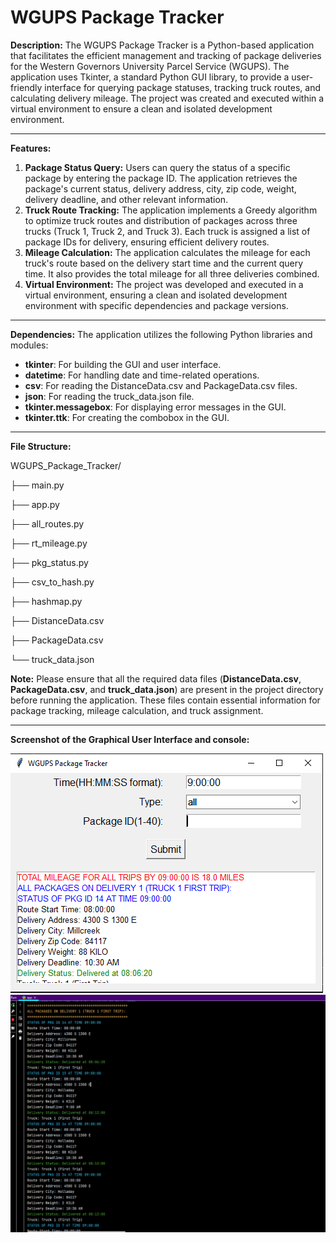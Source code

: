 ﻿# WGUPS Package Tracker #

**Description:** The WGUPS Package Tracker is a Python-based application that facilitates the efficient management and tracking of package deliveries for the Western Governors University Parcel Service (WGUPS). The application uses Tkinter, a standard Python GUI library, to provide a user-friendly interface for querying package statuses, tracking truck routes, and calculating delivery mileage. The project was created and executed within a virtual environment to ensure a clean and isolated development environment.
****
**Features:**

1. **Package Status Query:** Users can query the status of a specific package by entering the package ID. The application retrieves the package's current status, delivery address, city, zip code, weight, delivery deadline, and other relevant information.
1. **Truck Route Tracking:** The application implements a Greedy algorithm to optimize truck routes and distribution of packages across three trucks (Truck 1, Truck 2, and Truck 3). Each truck is assigned a list of package IDs for delivery, ensuring efficient delivery routes.
1. **Mileage Calculation:** The application calculates the mileage for each truck's route based on the delivery start time and the current query time. It also provides the total mileage for all three deliveries combined.
1. **Virtual Environment:** The project was developed and executed in a virtual environment, ensuring a clean and isolated development environment with specific dependencies and package versions.
****
**Dependencies:** The application utilizes the following Python libraries and modules:

- **tkinter**: For building the GUI and user interface.
- **datetime**: For handling date and time-related operations.
- **csv**: For reading the DistanceData.csv and PackageData.csv files.
- **json**: For reading the truck\_data.json file.
- **tkinter.messagebox**: For displaying error messages in the GUI.
- **tkinter.ttk**: For creating the combobox in the GUI.




****

**File Structure:**

WGUPS\_Package\_Tracker/

├── main.py

├── app.py

├── all\_routes.py

├── rt\_mileage.py

├── pkg\_status.py

├── csv\_to\_hash.py

├── hashmap.py

├── DistanceData.csv

├── PackageData.csv

└── truck\_data.json

**Note:** Please ensure that all the required data files (**DistanceData.csv**, **PackageData.csv**, and **truck\_data.json**) are present in the project directory before running the application. These files contain essential information for package tracking, mileage calculation, and truck assignment.

****


**Screenshot of the Graphical User Interface and console:**

![alt text](https://github.com/maaxxxx22/Package-Routing-System-/blob/main/Screenshots/gui%20print.PNG)![alt text](https://github.com/maaxxxx22/Package-Routing-System-/blob/main/Screenshots/console%20print1.PNG)





